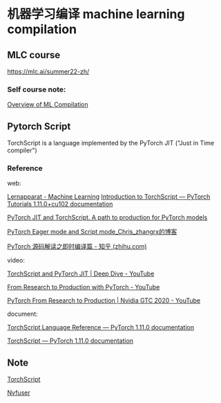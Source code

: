# 机器学习编译 machine learning compilation
## MLC course 
https://mlc.ai/summer22-zh/

### Self course note:

[Overview of ML Compilation](Note/mlc_1_intro.md)


## Pytorch Script

TorchScript is a language implemented by the PyTorch JIT ("Just in Time compiler")

### Reference

web:

[Lernapparat - Machine Learning](https://lernapparat.de/jit-optimization-intro/)
[Introduction to TorchScript — PyTorch Tutorials 1.11.0+cu102 documentation](https://pytorch.org/tutorials/beginner/Intro_to_TorchScript_tutorial.html)

[PyTorch JIT and TorchScript. A path to production for PyTorch models](https://towardsdatascience.com/pytorch-jit-and-torchscript-c2a77bac0fff)

[PyTorch Eager mode and Script mode_Chris_zhangrx的博客](https://cxymm.net/article/Chris_zhangrx/117380516#:~:text=Eager%20%E6%A8%A1%E5%BC%8F%EF%BC%9APython%20%2B%20Python%20runtime%E3%80%82%20%E8%BF%99%E7%A7%8D%E6%A8%A1%E5%BC%8F%E6%98%AF%E6%9B%B4%20Pythonic%20%E7%9A%84%E7%BC%96%E7%A8%8B%E6%A8%A1%E5%BC%8F%EF%BC%8C%E5%8F%AF%E4%BB%A5%E8%AE%A9%E7%94%A8%E6%88%B7%E5%BE%88%E6%96%B9%E4%BE%BF%E7%9A%84%E4%BD%BF%E7%94%A8,eager%20%E5%B1%9E%E6%80%A7%E3%80%82%20%EF%BC%88%E4%BD%86%E6%98%AF%E6%88%91%E5%A7%8B%E7%BB%88%E5%AF%B9%E8%BF%99%E4%B8%AA%20eager%20%E6%9C%89%E7%82%B9%E5%AF%B9%E4%B8%8D%E4%B8%8A%E5%8F%B7%20T%20_%20T%EF%BC%89)

[PyTorch 源码解读之即时编译篇 - 知乎 (zhihu.com)](https://zhuanlan.zhihu.com/p/361101354)

video:

[TorchScript and PyTorch JIT | Deep Dive - YouTube](https://www.youtube.com/watch?v=2awmrMRf0dA&ab_channel=PyTorch)

[From Research to Production with PyTorch - YouTube](https://www.youtube.com/watch?v=EkELQw9tdWE&t=1244s&ab_channel=InfoQ)

[PyTorch From Research to Production | Nvidia GTC 2020 - YouTube](https://www.youtube.com/watch?v=2eRpeN4H2zM&ab_channel=AIPursuit)

document:

[TorchScript Language Reference — PyTorch 1.11.0 documentation](https://pytorch.org/docs/stable/jit_language_reference.html#language-reference)

[TorchScript — PyTorch 1.11.0 documentation](https://pytorch.org/docs/stable/jit.html)

## Note

[TorchScript](Note/TorchScript.md)

[Nvfuser](Note/nvFuser.md)
